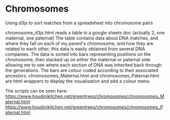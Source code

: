 # Chromosomes
Using d3js to sort matches from a spreadsheet into chromosome pairs

chromosome_d3js.html reads a table in a google sheets doc (actually 2, one maternal, one paternal)
The table contains data about DNA matches, and where they fall on each of my parent's chromosome, and how they are related to each other, this data is easily obtained from several DNA companies.
The data is sorted into bars representing positions on the chromosome, then stacked up on either the maternal or paternal side allowing me to see where each section of DNA was inherited back through the generations. The bars are colour coded according to their associated ancestors.
chromosomes_Maternal.html  and chromosomes_Paternal.html are html wrappers to display the visualisation and add a colour menu.

The scripts can be seen here: 
https://www.houdinikitchen.net/greentrees/chromosomes/chromosomes_Maternal.html
https://www.houdinikitchen.net/greentrees/chromosomes/chromosomes_Paternal.html
